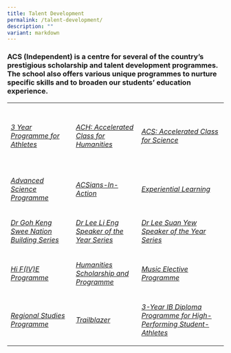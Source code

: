 ```yaml
---
title: Talent Development
permalink: /talent-development/
description: ""
variant: markdown
---
```

<h3>ACS (Independent) is a centre for several of the country’s prestigious scholarship and talent development programmes. The school also offers various unique programmes to nurture specific skills and to broaden our students’ education experience.</h3>
<table><colgroup> <col> <col> <col> </colgroup>
<tbody>
<tr>
<th rowspan="1" colspan="1">&nbsp;</th>
<th rowspan="1" colspan="1">&nbsp;</th>
<th rowspan="1" colspan="1">&nbsp;</th>
</tr>
<tr>
<td rowspan="1" colspan="1">
<p><em><a rel="noopener noreferrer nofollow" target="_blank" href="/talent-development/y3-ib-programme-for-athletes/y3ibathletes/">3 Year Programme for Athletes</a></em></p>
</td>
<td rowspan="1" colspan="1">
<p><em><a rel="noopener noreferrer nofollow" target="_blank" href="/talent-development/accelerated-class-for-humanities-ach/">ACH: Accelerated Class for Humanities</a></em></p>
</td>
<td rowspan="1" colspan="1">
<p><em><a rel="noopener noreferrer nofollow" target="_blank" href="/talent-development/acs-accelerated-class-for-science/">ACS: Accelerated Class for Science</a></em></p>
</td>
</tr>
<tr>
<td>&nbsp;</td>
<td>&nbsp;</td>
<td>&nbsp;</td>
</tr>
<tr>
<td rowspan="1" colspan="1">
<p><em><a rel="noopener noreferrer nofollow" target="_blank" href="/talent-development/advanced-science-programmes/">Advanced Science Programme</a></em></p>
</td>
<td rowspan="1" colspan="1">
<p><em><a rel="noopener noreferrer nofollow" target="_blank" href="/talent-development/acsians-in-action/">ACSians-In-Action</a></em></p>
</td>
<td rowspan="1" colspan="1">
<p><em><a rel="noopener noreferrer nofollow" target="_blank" href="/talent-development/experiential-learning/">Experiential Learning</a></em></p>
</td>
</tr>
<tr>
<td rowspan="1" colspan="1">
<p><em><a rel="noopener noreferrer nofollow" target="_blank" href="/talent-development/dr-goh-keng-swee-nation-building-series/">Dr Goh Keng Swee Nation Building Series</a></em></p>
</td>
<td rowspan="1" colspan="1">
<p><em><a rel="noopener noreferrer nofollow" target="_blank" href="/talent-development/dr-lee-li-eng-speaker-of-the-year-award/">Dr Lee Li Eng Speaker of the Year Series</a></em></p>
</td>
<td rowspan="1" colspan="1">
<p><em><a rel="noopener noreferrer nofollow" target="_blank" href="/talent-development/dr-lee-suan-yew-speaker-of-the-year-award/">Dr Lee Suan Yew Speaker of the Year Series</a></em></p>
</td>
</tr>
<tr>
<td rowspan="1" colspan="1">
<p><em><a rel="noopener noreferrer nofollow" target="_blank" href="/events/hi-five-programme/">Hi F(IV)E Programme</a></em></p>
</td>
<td rowspan="1" colspan="1">
<p><em><a rel="noopener noreferrer nofollow" target="_blank" href="/talent-development/humanities-scholarship-programme/">Humanities Scholarship and Programme</a></em></p>
</td>
<td rowspan="1" colspan="1">
<p><em><a rel="noopener noreferrer nofollow" target="_blank" href="/talent-development/td-mep/">Music Elective Programme</a></em></p>
</td>
</tr>
<tr>
<td rowspan="1" colspan="1">
<p><em><a rel="noopener noreferrer nofollow" target="_blank" href="/talent-development/regional-studies-programme/">Regional Studies Programme</a></em></p>
</td>
<td rowspan="1" colspan="1">
<p><em><a rel="noopener noreferrer nofollow" target="_blank" href="/talent-development/trailblazer/">Trailblazer</a></em></p>
</td>
<td rowspan="1" colspan="1">
<p><em><a rel="noopener noreferrer nofollow" target="_blank" href="/talent-development/y3-ib-programme-for-athletes/y3ibathletes/">3-Year IB Diploma Programme for High-Performing Student-Athletes</a></em></p>
</td>
</tr>
</tbody>
</table>
<p>&nbsp;</p>